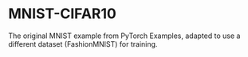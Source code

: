 # MNIST-CIFAR10

The original MNIST example from PyTorch Examples, adapted to use a different dataset (FashionMNIST) for training.